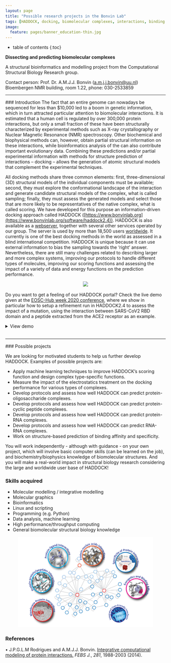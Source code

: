 ```yaml
---
layout: page
title: "Possible research projects in the Bonvin Lab"
tags: [HADDOCK, docking, biomolecular complexes, interactions, binding affinity, scoring]
image:
  feature: pages/banner_education-thin.jpg
---
```


* table of contents
{:toc}

**Dissecting and predicting biomolecular complexes**

A structural bioinformatics and modelling project from the Computational Structural Biology Research group.

Contact person: 	Prof. Dr. A.M.J.J. Bonvin (a.m.j.j.bonvin@uu.nl)
			Bloembergen NMR building, room 1.22,  phone: 030-2533859

<hr>
### Introduction
The fact that an entire genome can nowadays be sequenced for less than $10,000 led to a boom in genetic information, which in turn attracted particular attention to biomolecular interactions. It is estimated that a human cell is regulated by over 300,000 protein interactions, but only a small fraction of these have been structurally characterized by experimental methods such as X-ray crystallography or Nuclear Magnetic Resonance (NMR) spectroscopy. Other biochemical and biophysical methods can, however, obtain partial structural information on these interactions, while bioinformatics analysis of the can also contribute important evolutionary data. Combining these predictions and/or partial experimental information with methods for structure prediction of interactions – docking – allows the generation of atomic structural models that complement the experimental techniques.

All docking methods share three common elements: first, three-dimensional (3D) structural models of the individual components must be available; second, they must explore the conformational landscape of the interaction and generate candidate structural models of the complex, what is called sampling; finally, they must assess the generated models and select those that are more likely to be representatives of the native complex, what is called scoring.  We have developed for this purpose an information-driven docking approach called HADDOCK  ([https://www.bonvinlab.org](https://www.bonvinlab.org/software/haddock2.4)). HADDOCK is also available as a [webserver](https://bianca.science.uu.nl), together with several other services operated by our group. The server is used by more than 18,500 users [worldwide](https://bianca.science.uu.nl/user_map). It currently is one of the best docking methods in the world as assessed in a blind international competition. HADDOCK is unique because it can use external information to bias the sampling towards the ‘right’ answer. Nevertheless, there are still many challenges related to describing larger and more complex systems, improving our protocols to handle different types of molecules, improving our scoring functions and assessing the impact of a variety of data and energy functions on the prediction performance.

<figure align="center">
    <img src="/images/haddock-overview.png">
</figure>


Do you want to get a feeling of our HADDOCK portal? Check the live demo given at the [EOSC-Hub week 2020 conference](https://www.eosc-hub.eu/events/eosc-hub-week-2020-goes-virtual), where we show in particular how to setup a refinement run in HADDOCK2.4 to assess the impact of a mutation, using the interaction between SARS-CoV2 RBD domain and a peptide extracted from the ACE2 receptor as an example.

<details>
  <summary>View demo
  </summary>
   <iframe width="560" height="315" src="https://www.youtube.com/embed/0uf-o4p1cH4" frameborder="0" allow="accelerometer; autoplay; encrypted-media; gyroscope; picture-in-picture" allowfullscreen></iframe>
</details>
<br>

<hr>
### Possible projects

We are looking for motivated students to help us further develop HADDOCK. Examples of possible projects are:

* Apply machine learning techniques to improve HADDOCK’s scoring function and design complex type-specific functions.
* Measure the impact of the electrostatics treatment on the docking performance for various types of complexes.
* Develop protocols and assess how well HADDOCK can predict protein-oligosaccharide complexes.
* Develop protocols and assess how well HADDOCK can predict protein-cyclic peptide complexes.
* Develop protocols and assess how well HADDOCK can predict protein-RNA complexes.
* Develop protocols and assess how well HADDOCK can predict RNA-RNA complexes.
* Work on structure-based prediction of binding affinity and specificity.

You will work independently - although with guidance - on your own project, which will involve basic computer skills (can be learned on the job), and biochemistry/biophysics knowledge of biomolecular structures. And you will make a real-world impact in structural biology research considering the large and worldwide user base of HADDOCK!


### Skills acquired

* Molecular modelling / integrative modelling
* Molecular graphics
* Bioinformatics
* Linux and scripting
* Programming (e.g. Python)
* Data analysis, machine learning
* High performance/throughput computing
* General biomolecular structural biology knowledge


<figure align="center">
    <img src="/images/CSB-research.png">
</figure>


### References

• J.P.G.L.M Rodrigues and A.M.J.J. Bonvin. [Integrative computational modeling of protein interactions.](https://doi.org/doi:10.1111/febs.12771) _FEBS J._, *281*, 1988-2003 (2014).
